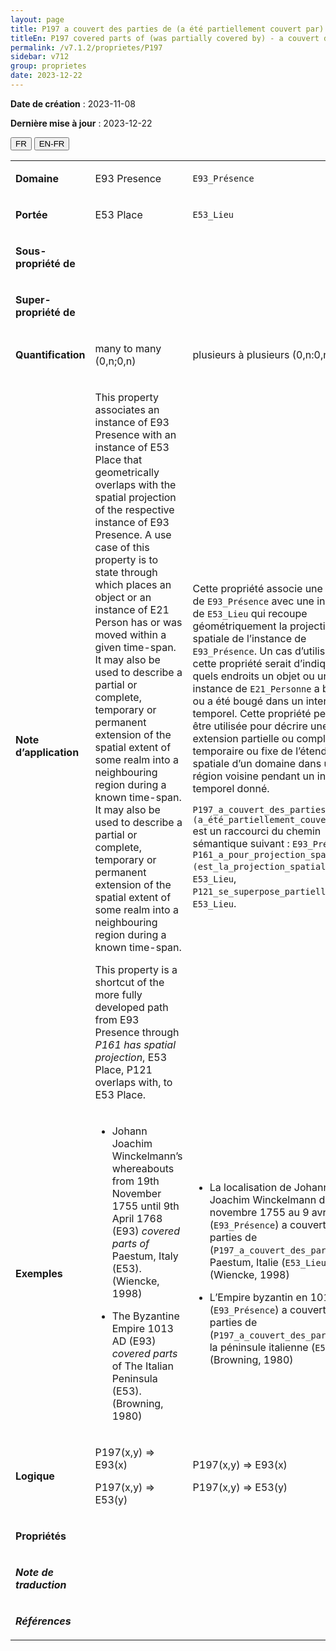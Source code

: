 ```yaml
---
layout: page
title: P197 a couvert des parties de (a été partiellement couvert par)
titleEn: P197 covered parts of (was partially covered by) - a couvert des parties de (a été partiellement couvert par)
permalink: /v7.1.2/proprietes/P197
sidebar: v712
group: proprietes
date: 2023-12-22
---
```


**Date de création** : 2023-11-08

**Dernière mise à jour** : 2023-12-22

<div class="lang-buttons">
 <button id="fr" class="activate">FR</button>
 <button id="en-fr">EN-FR</button>
</div>

<table>
<tbody>
<tr>
<td><p><strong>Domaine</strong></p></td>
<td class="en">
<p>E93 Presence</p>
</td>
<td>
<p><code class="language-plaintext highlighter-rouge">E93_Présence</code></p>
</td>
</tr>
<tr>
<td><p><strong>Portée</strong></p></td>
<td class="en">
<p>E53 Place</p>
</td>
<td>
<p><code class="language-plaintext highlighter-rouge">E53_Lieu</code></p>
</td>
</tr>
<tr>
<td><p><strong>Sous-propriété de</strong></p></td>
<td class="en">
</td>
<td>
</td>
</tr>
<tr>
<td><p><strong>Super-propriété de</strong></p></td>
<td class="en">
</td>
<td>
</td>
</tr>
<tr>
<td><p><strong>Quantification</strong></p></td>
<td class="en">
<p>many to many (0,n;0,n)</p>
</td>
<td>
<p>plusieurs à plusieurs (0,n:0,n)</p>
</td>
</tr>
<tr>
<td><p><strong>Note d’application</strong></p></td>
<td class="en">
<p>This property associates an instance of E93 Presence with an instance of E53 Place that geometrically overlaps with the spatial projection of the respective instance of E93 Presence. A use case of this property is to state through which places an object or an instance of E21 Person has or was moved within a given time-span. It may also be used to describe a partial or complete, temporary or permanent extension of the spatial extent of some realm into a neighbouring region during a known time-span. It may also be used to describe a partial or complete, temporary or permanent extension of the spatial extent of some realm into a neighbouring region during a known time-span. </p>
<p>This property is a shortcut of the more fully developed path from E93 Presence through <em>P161 has spatial projection</em>, E53 Place, P121 overlaps with, to E53 Place.</p>
</td>
<td>
<p>Cette propriété associe une instance de <code class="language-plaintext highlighter-rouge">E93_Présence</code> avec une instance de <code class="language-plaintext highlighter-rouge">E53_Lieu</code> qui recoupe géométriquement la projection spatiale de l’instance de <code class="language-plaintext highlighter-rouge">E93_Présence</code>. Un cas d’utilisation de cette propriété serait d’indiquer par quels endroits un objet ou une instance de <code class="language-plaintext highlighter-rouge">E21_Personne</code> a bougé ou a été bougé dans un intervalle temporel. Cette propriété peut aussi être utilisée pour décrire une extension partielle ou complète, temporaire ou fixe de l’étendue spatiale d’un domaine dans une région voisine pendant un intervalle temporel donné. </p>
<p><code class="language-plaintext highlighter-rouge">P197_a_couvert_des_parties_de (a_été_partiellement_couvert_par)</code> est un raccourci du chemin sémantique suivant : <code class="language-plaintext highlighter-rouge">E93_Présence</code>, <code class="language-plaintext highlighter-rouge">P161_a_pour_projection_spatiale (est_la_projection_spatiale_de)</code>, <code class="language-plaintext highlighter-rouge">E53_Lieu</code>, <code class="language-plaintext highlighter-rouge">P121_se_superpose_partiellement_à</code>, <code class="language-plaintext highlighter-rouge">E53_Lieu</code>.</p>
</td>
</tr>
<tr>
<td><p><strong>Exemples</strong></p></td>
<td class="en">
<ul>
<li><p>Johann Joachim Winckelmann’s whereabouts from 19th November 1755 until 9th April 1768 (E93) <em>covered parts of </em>Paestum, Italy (E53). (Wiencke, 1998)</p>
</li>
<li><p>The Byzantine Empire 1013 AD (E93) <em>covered parts</em> of The Italian Peninsula (E53). (Browning, 1980)</p>
</li>
</ul>
</td>
<td>
<ul>
<li><p>La localisation de Johann Joachim Winckelmann du 19 novembre 1755 au 9 avril 1768 (<code class="language-plaintext highlighter-rouge">E93_Présence</code>) a couvert des parties de (<code class="language-plaintext highlighter-rouge">P197_a_couvert_des_parties_de</code>) Paestum, Italie (<code class="language-plaintext highlighter-rouge">E53_Lieu</code>) (Wiencke, 1998)</p>
</li>
<li><p>L’Empire byzantin en 1013 EC (<code class="language-plaintext highlighter-rouge">E93_Présence</code>) a couvert des parties de (<code class="language-plaintext highlighter-rouge">P197_a_couvert_des_parties_de</code>) la péninsule italienne (<code class="language-plaintext highlighter-rouge">E53_Lieu</code>) (Browning, 1980)</p>
</li>
</ul>
</td>
</tr>
<tr>
<td><p><strong> Logique</strong></p></td>
<td class="en">
<p>P197(x,y) ⇒ E93(x)</p>
<p>P197(x,y) ⇒ E53(y)</p>
</td>
<td>
<p>P197(x,y) ⇒ E93(x)</p>
<p>P197(x,y) ⇒ E53(y)</p>
</td>
</tr>
<tr>
<td><p><strong>Propriétés</strong></p></td>
<td class="en">
</td>
<td>
</td>
</tr>
<tr>
<td><p><strong><em>Note de traduction</em></strong></p></td>
<td colspan="2">
</td>
</tr>
<tr>
<td><p><strong><em>Références</em></strong></p></td>
<td colspan="2">
<p><em></em></p>
</td>
</tr>
</tbody>
</table>
